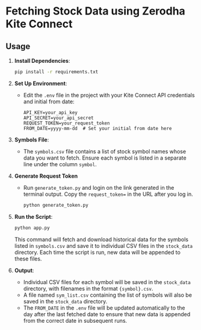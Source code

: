 # Fetching Stock Data using Zerodha Kite Connect

## Usage

1. **Install Dependencies**:
   ```sh
   pip install -r requirements.txt
   ```

2. **Set Up Environment**:
   - Edit the `.env` file in the project with your Kite Connect API credentials and initial from date:

     ```dotenv
     API_KEY=your_api_key
     API_SECRET=your_api_secret
     REQUEST_TOKEN=your_request_token
     FROM_DATE=yyyy-mm-dd  # Set your initial from date here
     ```

3. **Symbols File**:
   - The `symbols.csv` file contains a list of stock symbol names whose data you want to fetch. Ensure each symbol is listed in a separate line under the column `symbol`.

4. **Generate Request Token**
   - Run `generate_token.py` and login on the link generated in the terminal output. Copy the `request_token=` in the URL after you log in.
     ```sh
     python generate_token.py
     ```
     
4. **Run the Script**:
   ```sh
   python app.py
   ```
   This command will fetch and download historical data for the symbols listed in `symbols.csv` and save it to individual CSV files in the `stock_data` directory. Each time the script is run, new data will be appended to these files.

5. **Output**:
   - Individual CSV files for each symbol will be saved in the `stock_data` directory, with filenames in the format `{symbol}.csv`.
   - A file named `sym_list.csv` containing the list of symbols will also be saved in the `stock_data` directory.
   - The `FROM_DATE` in the `.env` file will be updated automatically to the day after the last fetched date to ensure that new data is appended from the correct date in subsequent runs.

